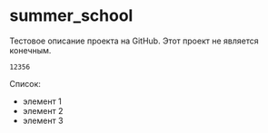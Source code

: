 # summer_school
Тестовое описание проекта на GitHub. Этот проект не является конечным.

```
12356
```

Список:
- элемент 1
- элемент 2
- элемент 3
